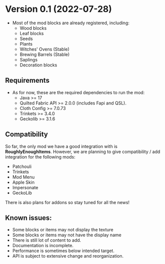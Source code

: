 Version 0.1 (2022-07-28)
==============================
   * Most of the mod blocks are already registered, including:
      * Wood blocks
      * Leaf blocks
      * Seeds
      * Plants
      * Witches' Ovens (Stable)
      * Brewing Barrels (Stable)
      * Saplings
      * Decoration blocks

## Requirements
* As for now, these are the required dependencies to run the mod:
  * Java >= 17
  * Quilted Fabric API >= 2.0.0 (includes Fapi and QSL).
  * Cloth Config >= 7.0.73
  * Trinkets >= 3.4.0
  * Geckolib >= 3.1.6

## Compatibility
So far, the only mod we have a good integration with is **RoughlyEnoughItems**.
However, we are planning to give compatibility / add integration for the following mods:

* Patchouli
* Trinkets
* Mod Menu
* Apple Skin
* Impersonate
* GeckoLib

There is also plans for addons so stay tuned for all the news!

## Known issues:

* Some blocks or items may not display the texture
* Some blocks or items may not have the display name
* There is still lot of content to add.
* Documentation is incomplete.
* Performance is sometimes below intended target.
* API is subject to extensive change and reorganization.


